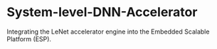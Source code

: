 # System-level-DNN-Accelerator
Integrating the LeNet accelerator engine into the Embedded Scalable Platform (ESP).
